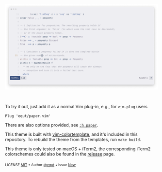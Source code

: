 <br/>
<br/>

![Paper Preview Screenshot]

[paper preview screenshot]: ./artwork/preview/light.png

<br/>

To try it out, just add it as a normal Vim plug-in, e.g., for `vim-plug` users

[vim-colortemplate]: https://github.com/lifepillar/vim-colortemplate

```vim
Plug 'equt/paper.vim'
```

There are also options provided, see [`:h paper`].

This theme is built with [vim-colortemplate], and it's included in this repository.
To rebuild the theme from the templates, run `make build`.

This theme is only tested on macOS + iTerm2, the corresponding iTerm2 colorschemes
could also be found in the [release] page.

[release]: https://github.com/equt/paper.vim/releases

<sub>LICENSE [MIT] • Author [@equt] • Issue [New]</sub>

[`:h paper`]: https://github.com/equt/paper.vim/blob/master/doc/paper.txt
[mit]: ./LICENSE
[@equt]: https://github.com/equt
[read]: https://github.com/equt/paper.vim/wiki
[new]: https://github.com/equt/paper.vim/issues/new
